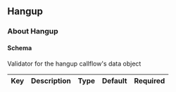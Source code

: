 ## Hangup

### About Hangup

#### Schema

Validator for the hangup callflow's data object



Key | Description | Type | Default | Required
--- | ----------- | ---- | ------- | --------



